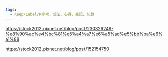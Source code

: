 ```yaml
---
tags:
  - Keep/Label/R參考、想法、心得、筆記、紀錄
---
```


https://stock2012.pixnet.net/blog/post/230326249-%e8%90%ac%e4%bc%81%e5%a4%a7%e6%a5%ad%e5%bb%ba%e6%a1%88

https://stock2012.pixnet.net/blog/post/152154750